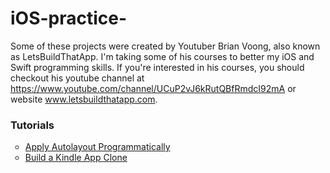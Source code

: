 # iOS-practice-

Some of these projects were created by Youtuber Brian Voong, also known as LetsBuildThatApp. I'm taking some of his courses to better my iOS and Swift programming skills.
If you're interested in his courses, you should checkout his youtube channel at https://www.youtube.com/channel/UCuP2vJ6kRutQBfRmdcI92mA or website www.letsbuildthatapp.com.

### Tutorials 
<ul style="list-style-type:circle">
  <a href="https://github.com/uch1/iOS-practice-/tree/master/AutolayoutPractice"><li>Apply Autolayout Programmatically</li></a>
  <a href="https://github.com/uch1/iOS-practice-/tree/master/KindleApp"><li>Build a Kindle App Clone</li></a>
</ul>

